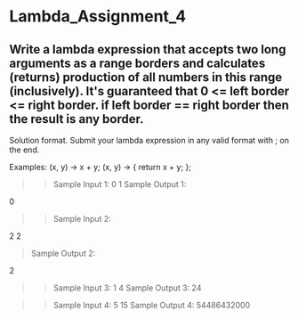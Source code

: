 # Lambda_Assignment_4
## Write a lambda expression that accepts two long arguments as a range borders and calculates (returns) production of all numbers in this range (inclusively). It's guaranteed that 0 <= left border <= right border. if left border == right border then the result is any border.

Solution format. Submit your lambda expression in any valid format with ; on the end.

Examples: (x, y) -> x + y; (x, y) -> { return x + y; };

>>Sample Input 1:
0 1
>Sample Output 1:

0
>>Sample Input 2:

2 2
>Sample Output 2:

2
>>Sample Input 3:
1 4
>Sample Output 3:
24

>>Sample Input 4:
5 15
>Sample Output 4:
54486432000
